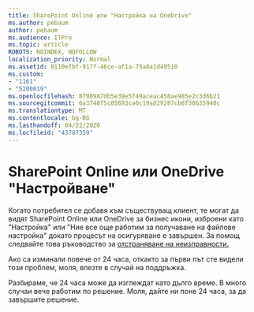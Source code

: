 ```yaml
---
title: SharePoint Online или "Настройка на OneDrive"
ms.author: pebaum
author: pebaum
ms.audience: ITPro
ms.topic: article
ROBOTS: NOINDEX, NOFOLLOW
localization_priority: Normal
ms.assetid: 8110efbf-917f-46ce-af1a-75a8a1d49510
ms.custom:
- "1161"
- "5200019"
ms.openlocfilehash: 8798987db5e39e5f49aceac458ae985e2c3d6b21
ms.sourcegitcommit: 6a3748f5c05693ca0c19a829287cb8f30635940c
ms.translationtype: MT
ms.contentlocale: bg-BG
ms.lasthandoff: 04/22/2020
ms.locfileid: "43787359"
---
```

# <a name="sharepoint-online-or-onedrive-setting-up"></a>SharePoint Online или OneDrive "Настройване"

Когато потребител се добавя към съществуващ клиент, те могат да видят SharePoint Online или OneDrive за бизнес икони, изброени като "Настройка" или "Ние все още работим за получаване на файлове настройка" докато процесът на осигуряване е завършен. За помощ следвайте това ръководство за [отстраняване на неизправности.](https://docs.microsoft.com/sharepoint/support/sites/troubleshooting-guide-for-sites-stopped-at-provisioning)

Ако са изминали повече от 24 часа, откакто за първи път сте видели този проблем, моля, влезте в случай на поддръжка.

Разбираме, че 24 часа може да изглеждат като дълго време. В много случаи вече работим по решение. Моля, дайте ни поне 24 часа, за да завършите решение.
